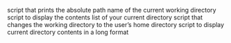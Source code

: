 script that prints the absolute path name of the current working directory
script to display the contents list of your current directory
script that changes the working directory to the user’s home directory
script to display current directory contents in a long format
